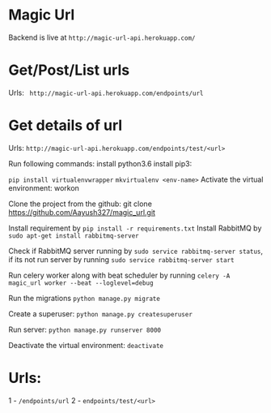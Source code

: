 # Magic Url

Backend is live at 	`http://magic-url-api.herokuapp.com/`

# Get/Post/List urls
Urls: `	http://magic-url-api.herokuapp.com/endpoints/url`

# Get details of url
Urls: `http://magic-url-api.herokuapp.com/endpoints/test/<url>`

Run following commands:
    install python3.6
    install pip3:

`pip install virtualenvwrapper`
`mkvirtualenv <env-name>`
Activate the virtual environment:
    workon <env-name>

Clone the project from the github:
    git clone https://github.com/Aayush327/magic_url.git


Install requirement by `pip install -r requirements.txt`
Install RabbitMQ by `sudo apt-get install rabbitmq-server`

Check if RabbitMQ server running by `sudo service rabbitmq-server status`, if its not run server by running `sudo service rabbitmq-server start`

Run celery worker along with beat scheduler by running `celery -A magic_url worker --beat --loglevel=debug`

Run the migrations
    `python manage.py migrate`

Create a superuser:
    `python manage.py createsuperuser`

Run server:
    `python manage.py runserver 8000`

Deactivate the virtual environment:
    `deactivate`

# Urls:
1 - `/endpoints/url`
2 - `endpoints/test/<url>`
